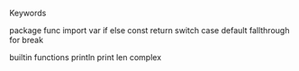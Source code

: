 Keywords

package
func
import
var
if
else
const
return
switch
case
default
fallthrough
for
break

builtin functions
println
print
len
complex